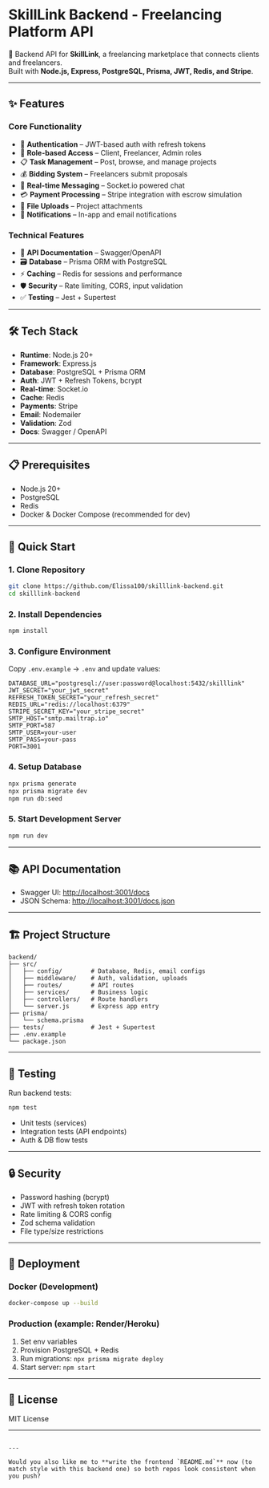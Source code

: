 # SkillLink Backend - Freelancing Platform API

🚀 Backend API for **SkillLink**, a freelancing marketplace that connects clients and freelancers.  
Built with **Node.js, Express, PostgreSQL, Prisma, JWT, Redis, and Stripe**.

---

## ✨ Features

### Core Functionality
- 🔐 **Authentication** – JWT-based auth with refresh tokens
- 👥 **Role-based Access** – Client, Freelancer, Admin roles
- 📋 **Task Management** – Post, browse, and manage projects
- 💰 **Bidding System** – Freelancers submit proposals
- 💬 **Real-time Messaging** – Socket.io powered chat
- 💳 **Payment Processing** – Stripe integration with escrow simulation
- 📂 **File Uploads** – Project attachments
- 🔔 **Notifications** – In-app and email notifications

### Technical Features
- 📖 **API Documentation** – Swagger/OpenAPI
- 🗃 **Database** – Prisma ORM with PostgreSQL
- ⚡ **Caching** – Redis for sessions and performance
- 🛡 **Security** – Rate limiting, CORS, input validation
- ✅ **Testing** – Jest + Supertest

---

## 🛠 Tech Stack

- **Runtime**: Node.js 20+
- **Framework**: Express.js
- **Database**: PostgreSQL + Prisma ORM
- **Auth**: JWT + Refresh Tokens, bcrypt
- **Real-time**: Socket.io
- **Cache**: Redis
- **Payments**: Stripe
- **Email**: Nodemailer
- **Validation**: Zod
- **Docs**: Swagger / OpenAPI

---

## 📋 Prerequisites

- Node.js 20+
- PostgreSQL
- Redis
- Docker & Docker Compose (recommended for dev)

---

## 🚀 Quick Start

### 1. Clone Repository
```bash
git clone https://github.com/Elissa100/skilllink-backend.git
cd skilllink-backend
````

### 2. Install Dependencies

```bash
npm install
```

### 3. Configure Environment

Copy `.env.example` → `.env` and update values:

```env
DATABASE_URL="postgresql://user:password@localhost:5432/skilllink"
JWT_SECRET="your_jwt_secret"
REFRESH_TOKEN_SECRET="your_refresh_secret"
REDIS_URL="redis://localhost:6379"
STRIPE_SECRET_KEY="your_stripe_secret"
SMTP_HOST="smtp.mailtrap.io"
SMTP_PORT=587
SMTP_USER=your-user
SMTP_PASS=your-pass
PORT=3001
```

### 4. Setup Database

```bash
npx prisma generate
npx prisma migrate dev
npm run db:seed
```

### 5. Start Development Server

```bash
npm run dev
```

---

## 📚 API Documentation

* Swagger UI: [http://localhost:3001/docs](http://localhost:3001/docs)
* JSON Schema: [http://localhost:3001/docs.json](http://localhost:3001/docs.json)

---

## 🏗 Project Structure

```
backend/
├── src/
│   ├── config/        # Database, Redis, email configs
│   ├── middleware/    # Auth, validation, uploads
│   ├── routes/        # API routes
│   ├── services/      # Business logic
│   ├── controllers/   # Route handlers
│   └── server.js      # Express app entry
├── prisma/
│   └── schema.prisma
├── tests/             # Jest + Supertest
├── .env.example
└── package.json
```

---

## 🧪 Testing

Run backend tests:

```bash
npm test
```

* Unit tests (services)
* Integration tests (API endpoints)
* Auth & DB flow tests

---

## 🔒 Security

* Password hashing (bcrypt)
* JWT with refresh token rotation
* Rate limiting & CORS config
* Zod schema validation
* File type/size restrictions

---

## 🚀 Deployment

### Docker (Development)

```bash
docker-compose up --build
```

### Production (example: Render/Heroku)

1. Set env variables
2. Provision PostgreSQL + Redis
3. Run migrations: `npx prisma migrate deploy`
4. Start server: `npm start`

---

## 📄 License

MIT License

---

```

---

Would you also like me to **write the frontend `README.md`** now (to match style with this backend one) so both repos look consistent when you push?
```
